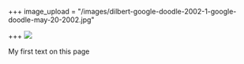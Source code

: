 +++
image_upload = "/images/dilbert-google-doodle-2002-1-google-doodle-may-20-2002.jpg"

+++
![](/images/dilbert-google-doodle-2002-1-google-doodle-may-20-2002.jpg)

My first text on this page